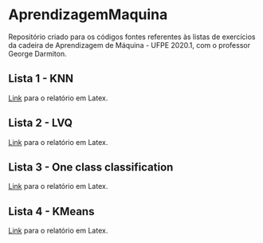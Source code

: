 # AprendizagemMaquina

Repositório criado para os códigos fontes referentes às listas de exercícios da cadeira de Aprendizagem de Máquina - UFPE 2020.1, com o professor George Darmiton.

## Lista 1 - KNN
[Link](https://www.overleaf.com/read/zmfgqmbhpnbc) para o relatório em Latex.

## Lista 2 - LVQ
[Link](https://www.overleaf.com/read/kjphpqkntcyk) para o relatório em Latex.

## Lista 3 - One class classification
[Link](https://www.overleaf.com/read/mrkfpvcfqytg) para o relatório em Latex.

## Lista 4 - KMeans
[Link](https://www.overleaf.com/read/mrkfpvcfqytg) para o relatório em Latex.